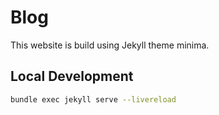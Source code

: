 # Blog

This website is build using Jekyll theme minima.

## Local Development

```sh
bundle exec jekyll serve --livereload
```
